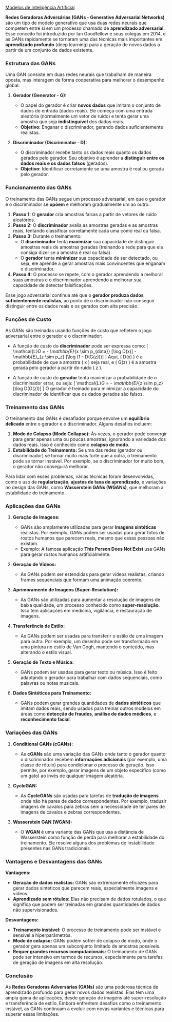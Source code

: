 [Modelos de Inteligência Artificial](<https://maksoud.github.io/Inteligência%20Artificial%20(IA)/Modelos%20de%20Inteligência%20Artificial>)

**Redes Geradoras Adversárias (GANs - Generative Adversarial Networks)** são um tipo de modelo generativo que usa duas redes neurais que competem entre si em um processo chamado de **aprendizado adversarial**. Esse conceito foi introduzido por Ian Goodfellow e seus colegas em 2014, e as GANs rapidamente se tornaram uma das técnicas mais importantes em **aprendizado profundo** (deep learning) para a geração de novos dados a partir de um conjunto de dados existente.

### Estrutura das GANs

Uma GAN consiste em duas redes neurais que trabalham de maneira oposta, mas interagem de forma cooperativa para melhorar o desempenho global:

1. **Gerador (Generator - G):**
   - O papel do gerador é criar **novos dados** que imitam o conjunto de dados de entrada (dados reais). Ele começa com uma entrada aleatória (normalmente um vetor de ruído) e tenta gerar uma amostra que seja **indistinguível** dos dados reais.
   - **Objetivo:** Enganar o discriminador, gerando dados suficientemente realistas.

2. **Discriminador (Discriminator - D):**
   - O discriminador recebe tanto os dados reais quanto os dados gerados pelo gerador. Seu objetivo é aprender a **distinguir entre os dados reais e os dados falsos** (gerados).
   - **Objetivo:** Identificar corretamente se uma amostra é real ou gerada pelo gerador.

### Funcionamento das GANs

O treinamento das GANs segue um processo adversarial, em que o gerador e o discriminador se **opõem** e melhoram gradualmente um ao outro:

1. **Passo 1:** O **gerador** cria amostras falsas a partir de vetores de ruído aleatórios.
2. **Passo 2:** O **discriminador** avalia as amostras geradas e as amostras reais, tentando classificar corretamente cada uma como real ou falsa.
3. **Passo 3:** Durante o treinamento:
   - O **discriminador** tenta **maximizar** sua capacidade de distinguir amostras reais de amostras geradas (treinando a rede para que ela consiga dizer se a amostra é real ou falsa).
   - O **gerador** tenta **minimizar** sua capacidade de ser detectado, ou seja, ele aprende a gerar amostras mais convincentes que enganam o discriminador.
4. **Passo 4:** O processo se repete, com o gerador aprendendo a melhorar suas amostras e o discriminador aprendendo a melhorar sua capacidade de detectar falsificações.

Esse jogo adversarial continua até que o **gerador produza dados suficientemente realistas**, ao ponto de o discriminador não conseguir distinguir entre os dados reais e os gerados com alta precisão.

### Funções de Custo

As GANs são treinadas usando funções de custo que refletem o jogo adversarial entre o gerador e o discriminador:

- A função de custo do **discriminador** pode ser expressa como:
  \[
  \mathcal{L}_D = - \mathbb{E}_{x \sim p_{data}} [\log D(x)] - \mathbb{E}_{z \sim p_z} [\log (1 - D(G(z)))]
  \]
  Aqui, \( D(x) \) é a probabilidade de que a amostra \( x \) seja real, e \( G(z) \) é a amostra gerada pelo gerador a partir do ruído \( z \).

- A função de custo do **gerador** tenta maximizar a probabilidade de o discriminador errar, ou seja:
  \[
  \mathcal{L}_G = - \mathbb{E}_{z \sim p_z} [\log D(G(z))]
  \]
  O gerador é treinado para minimizar a capacidade do discriminador de identificar que os dados gerados são falsos.

### Treinamento das GANs

O treinamento das GANs é desafiador porque envolve um **equilíbrio delicado** entre o gerador e o discriminador. Alguns desafios incluem:

1. **Modo de Colapso (Mode Collapse):** Às vezes, o gerador pode convergir para gerar apenas uma ou poucas amostras, ignorando a variedade dos dados reais. Isso é conhecido como **colapso de modo**.
2. **Estabilidade do Treinamento:** Se uma das redes (gerador ou discriminador) se tornar muito mais forte que a outra, o treinamento pode se tornar instável. Por exemplo, se o discriminador for muito bom, o gerador não conseguirá melhorar.

Para lidar com esses problemas, várias técnicas foram desenvolvidas, como o uso de **regularização**, **ajustes de taxa de aprendizado**, e variações no design das GANs, como **Wasserstein GANs (WGANs)**, que melhoram a estabilidade do treinamento.

### Aplicações das GANs

1. **Geração de Imagens:**
   - GANs são amplamente utilizadas para gerar **imagens sintéticas** realistas. Por exemplo, GANs podem ser usadas para gerar fotos de rostos humanos que parecem reais, mesmo que essas pessoas não existam.
   - Exemplo: A famosa aplicação **This Person Does Not Exist** usa GANs para gerar rostos humanos artificialmente.

2. **Geração de Vídeos:**
   - As GANs podem ser estendidas para gerar vídeos realistas, criando frames sequenciais que formam uma animação coerente.

3. **Aprimoramento de Imagens (Super-Resolution):**
   - As GANs são utilizadas para aumentar a resolução de imagens de baixa qualidade, um processo conhecido como **super-resolução**. Isso tem aplicações em medicina, vigilância, e restauração de imagens.

4. **Transferência de Estilo:**
   - As GANs podem ser usadas para transferir o estilo de uma imagem para outra. Por exemplo, um desenho pode ser transformado em uma pintura no estilo de Van Gogh, mantendo o conteúdo, mas alterando o estilo visual.

5. **Geração de Texto e Música:**
   - GANs podem ser usadas para gerar texto ou música. Isso é feito adaptando o gerador para trabalhar com dados sequenciais, como palavras ou notas musicais.

6. **Dados Sintéticos para Treinamento:**
   - GANs podem gerar grandes quantidades de **dados sintéticos** que imitam dados reais, sendo usados para treinar outros modelos em áreas como **detecção de fraudes**, **análise de dados médicos**, e **reconhecimento facial**.

### Variações das GANs

1. **Conditional GANs (cGANs):**
   - As **cGANs** são uma variação das GANs onde tanto o gerador quanto o discriminador recebem **informações adicionais** (por exemplo, uma classe de rótulo) para condicionar o processo de geração. Isso permite, por exemplo, gerar imagens de um objeto específico (como um gato) ao invés de qualquer imagem aleatória.

2. **CycleGAN:**
   - As **CycleGANs** são usadas para tarefas de **tradução de imagens** onde não há pares de dados correspondentes. Por exemplo, traduzir imagens de cavalos para zebras sem a necessidade de ter pares de imagens de cavalos e zebras correspondentes.

3. **Wasserstein GAN (WGAN):**
   - O **WGAN** é uma variante das GANs que usa a distância de Wasserstein como função de perda para melhorar a estabilidade do treinamento. Ele resolve alguns dos problemas de instabilidade presentes nas GANs tradicionais.

### Vantagens e Desvantagens das GANs

**Vantagens:**
- **Geração de dados realistas:** GANs são extremamente eficazes para gerar dados sintéticos que parecem reais, especialmente imagens e vídeos.
- **Aprendizado sem rótulos:** Elas não precisam de dados rotulados, o que significa que podem ser treinadas em grandes quantidades de dados não supervisionados.

**Desvantagens:**
- **Treinamento instável:** O processo de treinamento pode ser instável e sensível a hiperparâmetros.
- **Modo de colapso:** GANs podem sofrer de colapso de modo, onde o gerador gera apenas um subconjunto limitado de amostras possíveis.
- **Requer grandes recursos computacionais:** O treinamento de GANs pode ser intensivo em termos de recursos, especialmente para tarefas de geração de imagens em alta resolução.

### Conclusão

As **Redes Geradoras Adversárias (GANs)** são uma poderosa técnica de aprendizado profundo para gerar novos dados realistas. Elas têm uma ampla gama de aplicações, desde geração de imagens até super-resolução e transferência de estilo. Embora enfrentem desafios como o treinamento instável, as GANs continuam a evoluir com novas variantes e técnicas para superar essas limitações.
